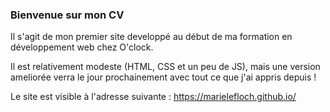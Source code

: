 ### Bienvenue sur mon CV

Il s'agit de mon premier site developpé au début de ma formation en développement web chez O'clock.

Il est relativement modeste (HTML, CSS et un peu de JS), mais une version ameliorée verra le jour prochainement avec tout ce que j'ai appris depuis !

Le site est visible à l'adresse suivante : https://marielefloch.github.io/